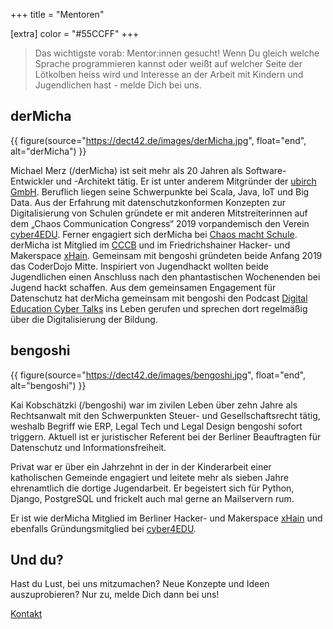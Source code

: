 +++
title = "Mentoren"

[extra]
color = "#55CCFF"
+++

> Das wichtigste vorab: Mentor:innen gesucht! Wenn Du gleich welche Sprache programmieren kannst oder weißt auf welcher
> Seite der Lötkolben heiss wird und Interesse an der Arbeit mit Kindern und Jugendlichen hast - melde Dich bei uns.

## derMicha

{{ figure(source="https://dect42.de/images/derMicha.jpg", float="end", alt="derMicha") }}

Michael Merz (/derMicha) ist seit mehr als 20 Jahren als Software-Entwickler und -Architekt tätig. Er ist unter anderem
Mitgründer der [ubirch GmbH](https://ubirch.com). Beruflich liegen seine Schwerpunkte bei Scala, Java, IoT und Big Data.
Aus der Erfahrung mit datenschutzkonformen Konzepten zur Digitalisierung von Schulen gründete er mit anderen
Mitstreiterinnen auf dem „Chaos Communication Congress“ 2019 vorpandemisch den Verein
[cyber4EDU](https://cyber4edu.org). Ferner engagiert sich derMicha bei [Chaos macht Schule](https://ccc.de/schule).
derMicha ist Mitglied im [CCCB](https://ccc.de/schule) und im Friedrichshainer Hacker- und Makerspace
[xHain](https://x-hain.de/). Gemeinsam mit bengoshi gründeten beide Anfang 2019 das CoderDojo Mitte. Inspiriert von
Jugendhackt wollten beide Jugendlichen einen Anschluss nach den phantastischen Wochenenden bei Jugend hackt schaffen.
Aus dem gemeinsamen Engagement für Datenschutz hat derMicha gemeinsam mit bengoshi den Podcast
[Digital Education Cyber Talks](https://dect42.de) ins Leben gerufen und sprechen dort regelmäßig über die
Digitalisierung der Bildung.

## bengoshi

{{ figure(source="https://dect42.de/images/bengoshi.jpg", float="end", alt="bengoshi") }}

Kai Kobschätzki (/bengoshi) war im zivilen Leben über zehn Jahre als Rechtsanwalt mit den Schwerpunkten Steuer- und
Gesellschaftsrecht tätig, weshalb Begriff wie ERP, Legal Tech und Legal Design bengoshi sofort triggern. Aktuell ist er
juristischer Referent bei der Berliner Beauftragten für Datenschutz und Informationsfreiheit.

Privat war er über ein Jahrzehnt in der in der Kinderarbeit einer katholischen Gemeinde engagiert und leitete mehr als
sieben Jahre ehrenamtlich die dortige Jugendarbeit. Er begeistert sich für Python, Django, PostgreSQL und frickelt auch
mal gerne an Mailservern rum.

Er ist wie derMicha Mitglied im Berliner Hacker- und Makerspace [xHain](https://x-hain.de) und ebenfalls
Gründungsmitglied bei [cyber4EDU](https://cyber4edu.org).

## Und du?

Hast du Lust, bei uns mitzumachen? Neue Konzepte und Ideen auszuprobieren? Nur zu, melde Dich dann bei uns!

<div class="d-flex justify-content-center py-2">
    <a href="/contact/" class="btn btn-outline-primary btn-lg">
       <i class="bi bi-envelope"></i> Kontakt
    </a>
</div>
